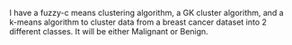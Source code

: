 I have a fuzzy-c means clustering algorithm, a GK cluster algorithm, and a k-means algorithm to cluster data from a breast cancer dataset into 2 different classes. It will be either Malignant or Benign.
